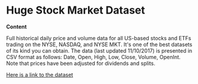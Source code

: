 # Huge Stock Market Dataset
**Content**

Full historical daily price and volume data for all US-based stocks and ETFs trading on the
NYSE, NASDAQ, and NYSE MKT. It's one of the best datasets of its kind you can obtain.
The data (last updated 11/10/2017) is presented in CSV format as follows: Date, Open, High, Low, Close, Volume, OpenInt. Note that prices have been adjusted for dividends and splits.

[Here is a link to the dataset](https://www.kaggle.com/borismarjanovic/price-volume-data-for-all-us-stocks-etfs)
